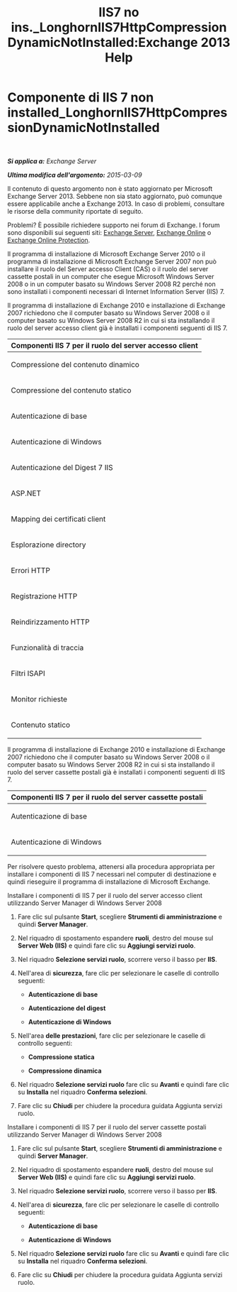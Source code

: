 ﻿---
title: 'IIS7 no ins._LonghornIIS7HttpCompressionDynamicNotInstalled:Exchange 2013 Help'
TOCTitle: Componente di IIS 7 non installed_LonghornIIS7HttpCompressionDynamicNotInstalled
ms:assetid: d909e329-2436-43f9-af75-a5ee14e67ebf
ms:mtpsurl: https://technet.microsoft.com/it-it/library/ms.exch.setupreadiness.longhorniis7httpcompressiondynamicnotinstalled(v=EXCHG.150)
ms:contentKeyID: 50481805
ms.date: 05/22/2018
mtps_version: v=EXCHG.150
ms.translationtype: MT
---

# Componente di IIS 7 non installed\_LonghornIIS7HttpCompressionDynamicNotInstalled

 

_**Si applica a:** Exchange Server_

_**Ultima modifica dell'argomento:** 2015-03-09_

Il contenuto di questo argomento non è stato aggiornato per Microsoft Exchange Server 2013. Sebbene non sia stato aggiornato, può comunque essere applicabile anche a Exchange 2013. In caso di problemi, consultare le risorse della community riportate di seguito.

Problemi? È possibile richiedere supporto nei forum di Exchange. I forum sono disponibili sui seguenti siti: [Exchange Server](https://go.microsoft.com/fwlink/p/?linkid=60612), [Exchange Online](https://go.microsoft.com/fwlink/p/?linkid=267542) o [Exchange Online Protection](https://go.microsoft.com/fwlink/p/?linkid=285351).

Il programma di installazione di Microsoft Exchange Server 2010 o il programma di installazione di Microsoft Exchange Server 2007 non può installare il ruolo del Server accesso Client (CAS) o il ruolo del server cassette postali in un computer che esegue Microsoft Windows Server 2008 o in un computer basato su Windows Server 2008 R2 perché non sono installati i componenti necessari di Internet Information Server (IIS) 7.

Il programma di installazione di Exchange 2010 e installazione di Exchange 2007 richiedono che il computer basato su Windows Server 2008 o il computer basato su Windows Server 2008 R2 in cui si sta installando il ruolo del server accesso client già è installati i componenti seguenti di IIS 7.


<table>
<colgroup>
<col style="width: 100%" />
</colgroup>
<thead>
<tr class="header">
<th><strong>Componenti IIS 7 per il ruolo del server accesso client</strong></th>
</tr>
</thead>
<tbody>
<tr class="odd">
<td><p>Compressione del contenuto dinamico</p></td>
</tr>
<tr class="even">
<td><p>Compressione del contenuto statico</p></td>
</tr>
<tr class="odd">
<td><p>Autenticazione di base</p></td>
</tr>
<tr class="even">
<td><p>Autenticazione di Windows</p></td>
</tr>
<tr class="odd">
<td><p>Autenticazione del Digest 7 IIS</p></td>
</tr>
<tr class="even">
<td><p>ASP.NET</p></td>
</tr>
<tr class="odd">
<td><p>Mapping dei certificati client</p></td>
</tr>
<tr class="even">
<td><p>Esplorazione directory</p></td>
</tr>
<tr class="odd">
<td><p>Errori HTTP</p></td>
</tr>
<tr class="even">
<td><p>Registrazione HTTP</p></td>
</tr>
<tr class="odd">
<td><p>Reindirizzamento HTTP</p></td>
</tr>
<tr class="even">
<td><p>Funzionalità di traccia</p></td>
</tr>
<tr class="odd">
<td><p>Filtri ISAPI</p></td>
</tr>
<tr class="even">
<td><p>Monitor richieste</p></td>
</tr>
<tr class="odd">
<td><p>Contenuto statico</p></td>
</tr>
</tbody>
</table>


Il programma di installazione di Exchange 2010 e installazione di Exchange 2007 richiedono che il computer basato su Windows Server 2008 o il computer basato su Windows Server 2008 R2 in cui si sta installando il ruolo del server cassette postali già è installati i componenti seguenti di IIS 7.


<table>
<colgroup>
<col style="width: 100%" />
</colgroup>
<thead>
<tr class="header">
<th><strong>Componenti IIS 7 per il ruolo del server cassette postali</strong></th>
</tr>
</thead>
<tbody>
<tr class="odd">
<td><p>Autenticazione di base</p></td>
</tr>
<tr class="even">
<td><p>Autenticazione di Windows</p></td>
</tr>
</tbody>
</table>


Per risolvere questo problema, attenersi alla procedura appropriata per installare i componenti di IIS 7 necessari nel computer di destinazione e quindi rieseguire il programma di installazione di Microsoft Exchange.

Installare i componenti di IIS 7 per il ruolo del server accesso client utilizzando Server Manager di Windows Server 2008

1.  Fare clic sul pulsante **Start**, scegliere **Strumenti di amministrazione** e quindi **Server Manager**.

2.  Nel riquadro di spostamento espandere **ruoli**, destro del mouse sul **Server Web (IIS)** e quindi fare clic su **Aggiungi servizi ruolo**.

3.  Nel riquadro **Selezione servizi ruolo**, scorrere verso il basso per **IIS**.

4.  Nell'area di **sicurezza**, fare clic per selezionare le caselle di controllo seguenti:
    
      - **Autenticazione di base**
    
      - **Autenticazione del digest**
    
      - **Autenticazione di Windows**

5.  Nell'area **delle prestazioni**, fare clic per selezionare le caselle di controllo seguenti:
    
      - **Compressione statica**
    
      - **Compressione dinamica**

6.  Nel riquadro **Selezione servizi ruolo** fare clic su **Avanti** e quindi fare clic su **Installa** nel riquadro **Conferma selezioni**.

7.  Fare clic su **Chiudi** per chiudere la procedura guidata Aggiunta servizi ruolo.

Installare i componenti di IIS 7 per il ruolo del server cassette postali utilizzando Server Manager di Windows Server 2008

1.  Fare clic sul pulsante **Start**, scegliere **Strumenti di amministrazione** e quindi **Server Manager**.

2.  Nel riquadro di spostamento espandere **ruoli**, destro del mouse sul **Server Web (IIS)** e quindi fare clic su **Aggiungi servizi ruolo**.

3.  Nel riquadro **Selezione servizi ruolo**, scorrere verso il basso per **IIS**.

4.  Nell'area di **sicurezza**, fare clic per selezionare le caselle di controllo seguenti:
    
      - **Autenticazione di base**
    
      - **Autenticazione di Windows**

5.  Nel riquadro **Selezione servizi ruolo** fare clic su **Avanti** e quindi fare clic su **Installa** nel riquadro **Conferma selezioni**.

6.  Fare clic su **Chiudi** per chiudere la procedura guidata Aggiunta servizi ruolo.

